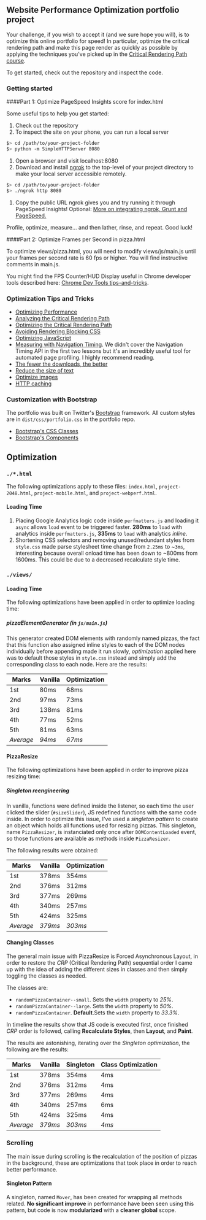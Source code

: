 ## Website Performance Optimization portfolio project

Your challenge, if you wish to accept it (and we sure hope you will), is to optimize this online portfolio for speed! In particular, optimize the critical rendering path and make this page render as quickly as possible by applying the techniques you've picked up in the [Critical Rendering Path course](https://www.udacity.com/course/ud884).

To get started, check out the repository and inspect the code.

### Getting started

####Part 1: Optimize PageSpeed Insights score for index.html

Some useful tips to help you get started:

1. Check out the repository
1. To inspect the site on your phone, you can run a local server

  ```bash
  $> cd /path/to/your-project-folder
  $> python -m SimpleHTTPServer 8080
  ```

1. Open a browser and visit localhost:8080
1. Download and install [ngrok](https://ngrok.com/) to the top-level of your project directory to make your local server accessible remotely.

  ``` bash
  $> cd /path/to/your-project-folder
  $> ./ngrok http 8080
  ```

1. Copy the public URL ngrok gives you and try running it through PageSpeed Insights! Optional: [More on integrating ngrok, Grunt and PageSpeed.](http://www.jamescryer.com/2014/06/12/grunt-pagespeed-and-ngrok-locally-testing/)

Profile, optimize, measure... and then lather, rinse, and repeat. Good luck!

####Part 2: Optimize Frames per Second in pizza.html

To optimize views/pizza.html, you will need to modify views/js/main.js until your frames per second rate is 60 fps or higher. You will find instructive comments in main.js. 

You might find the FPS Counter/HUD Display useful in Chrome developer tools described here: [Chrome Dev Tools tips-and-tricks](https://developer.chrome.com/devtools/docs/tips-and-tricks).

### Optimization Tips and Tricks
* [Optimizing Performance](https://developers.google.com/web/fundamentals/performance/ "web performance")
* [Analyzing the Critical Rendering Path](https://developers.google.com/web/fundamentals/performance/critical-rendering-path/analyzing-crp.html "analyzing crp")
* [Optimizing the Critical Rendering Path](https://developers.google.com/web/fundamentals/performance/critical-rendering-path/optimizing-critical-rendering-path.html "optimize the crp!")
* [Avoiding Rendering Blocking CSS](https://developers.google.com/web/fundamentals/performance/critical-rendering-path/render-blocking-css.html "render blocking css")
* [Optimizing JavaScript](https://developers.google.com/web/fundamentals/performance/critical-rendering-path/adding-interactivity-with-javascript.html "javascript")
* [Measuring with Navigation Timing](https://developers.google.com/web/fundamentals/performance/critical-rendering-path/measure-crp.html "nav timing api"). We didn't cover the Navigation Timing API in the first two lessons but it's an incredibly useful tool for automated page profiling. I highly recommend reading.
* <a href="https://developers.google.com/web/fundamentals/performance/optimizing-content-efficiency/eliminate-downloads.html">The fewer the downloads, the better</a>
* <a href="https://developers.google.com/web/fundamentals/performance/optimizing-content-efficiency/optimize-encoding-and-transfer.html">Reduce the size of text</a>
* <a href="https://developers.google.com/web/fundamentals/performance/optimizing-content-efficiency/image-optimization.html">Optimize images</a>
* <a href="https://developers.google.com/web/fundamentals/performance/optimizing-content-efficiency/http-caching.html">HTTP caching</a>

### Customization with Bootstrap
The portfolio was built on Twitter's <a href="http://getbootstrap.com/">Bootstrap</a> framework. All custom styles are in `dist/css/portfolio.css` in the portfolio repo.

* <a href="http://getbootstrap.com/css/">Bootstrap's CSS Classes</a>
* <a href="http://getbootstrap.com/components/">Bootstrap's Components</a>


## Optimization

### `./*.html`

The following optimizations apply to these files: `index.html`, `project-2048.html`, `project-mobile.html`, and `project-webperf.html`.

#### Loading Time

1. Placing Google Analytics logic code inside `perfmatters.js` and loading it `async` allows `load` event to be triggered faster. **280ms** to `load` with analytics inside `perfmatters.js`, **335ms** to `load` with analytics *inline*.
2. Shortening CSS selectors and removing unused/redundant styles from `style.css` made parse stylesheet time change from `2.25ms` to ~`3ms`, interesting because overall onload time has been down to ~800ms from 1600ms. This could be due to a decreased recalculate style time.

### `./views/`

#### Loading Time

The following optimizations have been applied in order to optimize loading time:

##### pizzaElementGenerator (in `js/main.js`)
This generator created DOM elements with randomly named pizzas, the fact that this function also assigned inline styles to each of the DOM nodes individually before appending made it run slowly, _optimization_ applied here was to default those styles in `style.css` instead and simply add the corresponding class to each node. Here are the results:

| __Marks__ | __Vanilla__ | __Optimization__ |
| --------- | ----------- | ---------------- |
| 1st       |        80ms |             68ms |
| 2nd       |        97ms |             73ms |
| 3rd       |       138ms |             81ms |
| 4th       |        77ms |             52ms |
| 5th       |        81ms |             63ms |
| _Average_ |      _94ms_ |           _67ms_ |

#### PizzaResize

The following optimizations have been applied in order to improve pizza resizing time:

##### Singleton reengineering

In vanilla, functions were defined inside the listener, so each time the user clicked the slider (`#sizeSlider`), JS redefined functions with the same code inside.
In order to optimize this issue, I've used a *singleton pattern* to create an object which holds all functions used for resizing pizzas. This singleton, name `PizzaResizer`, is instanciated only once after `DOMContentLoaded` event, so those functions are available as methods inside `PizzaResizer`.

The following results were obtained:

| __Marks__ | __Vanilla__ | __Optimization__ |
| --------- | ----------- | ---------------- |
| 1st       |       378ms |            354ms |
| 2nd       |       376ms |            312ms |
| 3rd       |       377ms |            269ms |
| 4th       |       340ms |            257ms |
| 5th       |       424ms |            325ms |
| _Average_ |     _379ms_ |          _303ms_ |


#### Changing Classes
The general main issue with PizzaResize is Forced Asynchronous Layout, in order to restore the *CRP* (Critical Rendering Path) sequential order I came up with the idea of adding the different sizes in classes and then simply toggling the classes as needed.

The classes are:
 - `randomPizzaContainer--small`. Sets the `width` property to *25%*.
 - `randomPizzaContainer--large`. Sets the `width` property to *50%*.
 - `randomPizzaContainer`. **Default**.Sets the `width` property to *33.3%*.

In timeline the results show that JS code is executed first, once finished *CRP* order is followed, calling **Recalculate Styles**, then **Layout**, and **Paint**.

The results are astonishing, iterating over the *Singleton optimization*, the following are the results:

| __Marks__ | __Vanilla__ | __Singleton__ | __Class Optimization__ |
| --------- | ----------- | ------------- | ---------------------- |
| 1st       |       378ms |         354ms |                    4ms |
| 2nd       |       376ms |         312ms |                    4ms |
| 3rd       |       377ms |         269ms |                    4ms |
| 4th       |       340ms |         257ms |                    6ms |
| 5th       |       424ms |         325ms |                    4ms |
| _Average_ |     _379ms_ |       _303ms_ |                  _4ms_ |

### Scrolling

The main issue during scrolling is the recalculation of the position of pizzas in the background, these are optimizations that took place in order to reach better performance.

#### Singleton Pattern
A singleton, named `Mover`, has been created for wrapping all methods related. **No significant improve** in performance have been seen using this pattern, but code is now **modularized** with a **cleaner global** scope.

